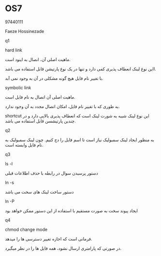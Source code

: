 # OS7

97440111

Faeze Hossinezade

q1

hard link

ماهیت اصلی آن، انصال به اینود است. 

ااین نوع لینک انعطاف پذیری کمی دارد و  تنها در یک نوع پارتیشن قابل استفاده می باشد.

با تغییر نام فایل هیچ گونه مشکلی در آن به وجود نمی آبد. 


symbolic link

ماهیت اصلی آن اتصال به نام فایل است.

به طوری که با تغییر نام فایل، امکان اتصال مجدد به آن وجود ندارد.

shortcut
این نوع لینک شبیه به شورت لینک است که انعطاف پذیری بالایی دارد و در چندین پارتیشسن قابل  استفاده می باشد. 


q2

به منظور ایجاد لینک سمبولیک نیاز است تا اسم فایل را دج کنیم. چون لینک سمبولیک به نام فایل وابسته است. 

q3


ls -l

دستور پرسیدن سوال در رابطه با حذف اطلاعات قبلی


ln -s 

دستور ساخت لینک های سخت می باشد

 ln -P
 
 ایجاد پیوند سخت به صورت مستقیم با استفاده از این دستور ممکن خواهد بود
 
 q4
 
 chmod
 change mode
  
 
 فرمانی است که اجازه تغییر دسترسی ها را میدهد.
 
 در صورتی که  پارامتری ارسال نشود، همه فایل ها را در نظر میگیرد. 
